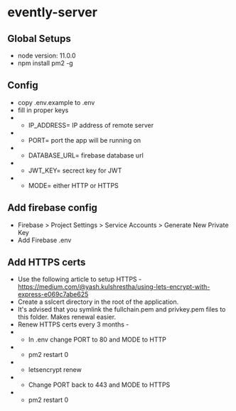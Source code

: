 # evently-server

## Global Setups
+ node version: 11.0.0
+ npm install pm2 -g

## Config
+ copy .env.example to .env
+ fill in proper keys
+ + IP_ADDRESS= IP address of remote server
+ + PORT= port the app will be running on
+ + DATABASE_URL= firebase database url
+ + JWT_KEY= secrect key for JWT
+ + MODE= either HTTP or HTTPS

## Add firebase config
+ Firebase > Project Settings > Service Accounts > Generate New Private Key
+ Add Firebase .env

## Add HTTPS certs
+ Use the following article to setup HTTPS - https://medium.com/@yash.kulshrestha/using-lets-encrypt-with-express-e069c7abe625
+ Create a sslcert directory in the root of the application.
+ It's advised that you symlink the fullchain.pem and privkey.pem files to this folder. Makes renewal easier.
+ Renew HTTPS certs every 3 months - 
+ + In .env change PORT to 80 and MODE to HTTP
+ + pm2 restart 0
+ + letsencrypt renew
+ + Change PORT back to 443 and MODE to HTTPS
+ + pm2 restart 0
